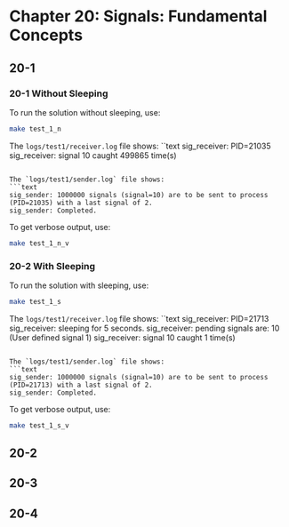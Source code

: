# Chapter 20: Signals: Fundamental Concepts

## 20-1

### 20-1 Without Sleeping

To run the solution without sleeping, use:
```bash
make test_1_n
```

The `logs/test1/receiver.log` file shows:
``text
sig_receiver: PID=21035
sig_receiver: signal  10 caught 499865 time(s)
```

The `logs/test1/sender.log` file shows:
```text
sig_sender: 1000000 signals (signal=10) are to be sent to process (PID=21035) with a last signal of 2.
sig_sender: Completed.
```

To get verbose output, use:
```bash
make test_1_n_v
```

### 20-2 With Sleeping

To run the solution with sleeping, use:
```bash
make test_1_s
```

The `logs/test1/receiver.log` file shows:
``text
sig_receiver: PID=21713
sig_receiver: sleeping for 5 seconds.
sig_receiver: pending signals are:
		 10 (User defined signal 1)
sig_receiver: signal  10 caught      1 time(s)
```

The `logs/test1/sender.log` file shows:
```text
sig_sender: 1000000 signals (signal=10) are to be sent to process (PID=21713) with a last signal of 2.
sig_sender: Completed.
```

To get verbose output, use:
```bash
make test_1_s_v
```

## 20-2


## 20-3


## 20-4

